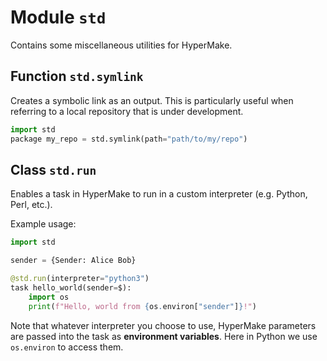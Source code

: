 # Module `std`

Contains some miscellaneous utilities for HyperMake.

## Function `std.symlink`

Creates a symbolic link as an output. This is particularly useful when referring to a local repository that is under development.
```py
import std
package my_repo = std.symlink(path="path/to/my/repo")
```

## Class `std.run`

Enables a task in HyperMake to run in a custom interpreter (e.g. Python, Perl, etc.).

Example usage:
```py
import std

sender = {Sender: Alice Bob}

@std.run(interpreter="python3")
task hello_world(sender=$):
    import os
    print(f"Hello, world from {os.environ["sender"]}!")
```

Note that whatever interpreter you choose to use, HyperMake parameters are passed into the task as **environment variables**. Here in Python we use `os.environ` to access them.

